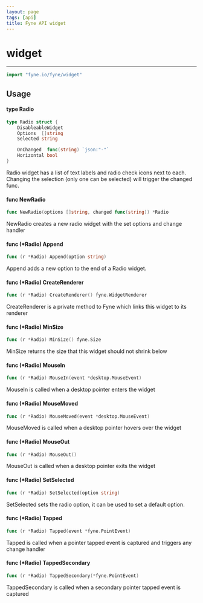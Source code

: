 ```yaml
---
layout: page
tags: [api]
title: Fyne API widget
---
```


# widget
---
```go
import "fyne.io/fyne/widget"
```

## Usage

#### type Radio

```go
type Radio struct {
	DisableableWidget
	Options  []string
	Selected string

	OnChanged  func(string) `json:"-"`
	Horizontal bool
}
```

Radio widget has a list of text labels and radio check icons next to each. Changing the selection (only one can be selected) will trigger the changed func.

#### func  NewRadio

```go
func NewRadio(options []string, changed func(string)) *Radio
```
NewRadio creates a new radio widget with the set options and change handler

#### func (*Radio) Append

```go
func (r *Radio) Append(option string)
```
Append adds a new option to the end of a Radio widget.

#### func (*Radio) CreateRenderer

```go
func (r *Radio) CreateRenderer() fyne.WidgetRenderer
```
CreateRenderer is a private method to Fyne which links this widget to its renderer

#### func (*Radio) MinSize

```go
func (r *Radio) MinSize() fyne.Size
```
MinSize returns the size that this widget should not shrink below

#### func (*Radio) MouseIn

```go
func (r *Radio) MouseIn(event *desktop.MouseEvent)
```
MouseIn is called when a desktop pointer enters the widget

#### func (*Radio) MouseMoved

```go
func (r *Radio) MouseMoved(event *desktop.MouseEvent)
```
MouseMoved is called when a desktop pointer hovers over the widget

#### func (*Radio) MouseOut

```go
func (r *Radio) MouseOut()
```
MouseOut is called when a desktop pointer exits the widget

#### func (*Radio) SetSelected

```go
func (r *Radio) SetSelected(option string)
```
SetSelected sets the radio option, it can be used to set a default option.

#### func (*Radio) Tapped

```go
func (r *Radio) Tapped(event *fyne.PointEvent)
```
Tapped is called when a pointer tapped event is captured and triggers any change handler

#### func (*Radio) TappedSecondary

```go
func (r *Radio) TappedSecondary(*fyne.PointEvent)
```
TappedSecondary is called when a secondary pointer tapped event is captured
